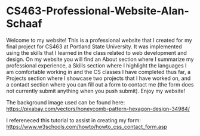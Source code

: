 # CS463-Professional-Website-Alan-Schaaf

Welcome to my website! This is a professional website that I created for my final project for CS463 at Portland State University. It was implemented using the skills that I learned in the class related to web development and design. On my website you will find an About section where I summarize my professional experience, a Skills section where I highlight the languages I am comfortable working in and the CS classes I have completed thus far, a Projects section where I showcase two projects that I have worked on, and a contact section where you can fill out a form to contact me (the form does not currently submit anything when you push submit). Enjoy my website!

The background image used can be found here:
https://pixabay.com/vectors/honeycomb-pattern-hexagon-design-34984/

I refereneced this tutorial to assist in creating my form:
https://www.w3schools.com/howto/howto_css_contact_form.asp
